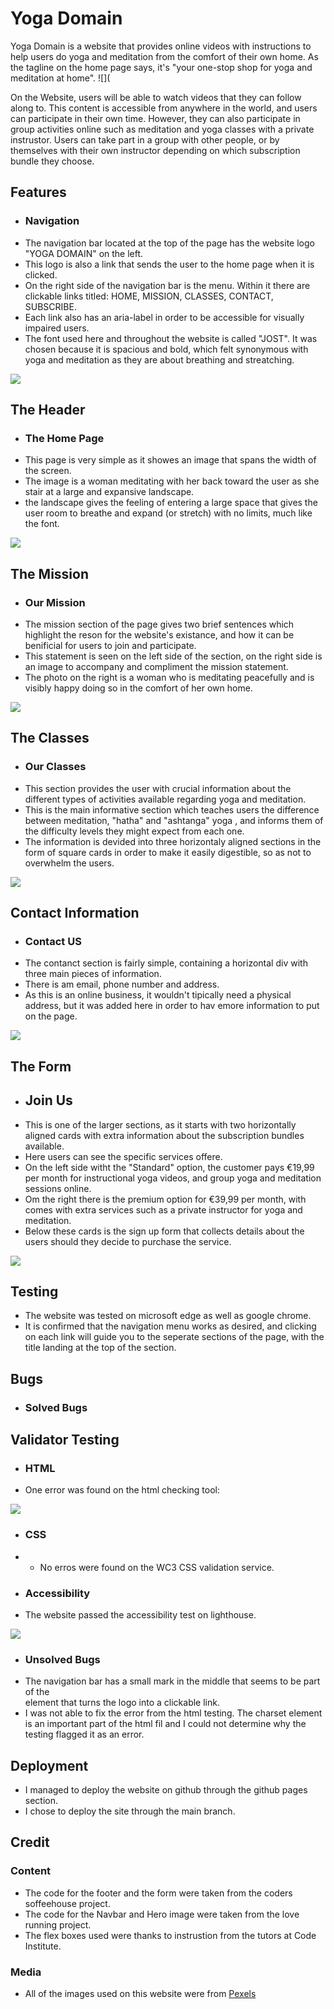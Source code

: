 # Yoga Domain 

Yoga Domain is a website that provides online videos with instructions to help users do yoga and meditation 
from the comfort of their own home. As the tagline on the home page says, it's "your one-stop shop for yoga and 
meditation at home". 
![](

On the Website, users will be able to watch videos that they can follow along to. This content is accessible from 
anywhere in the world, and users can participate in their own time. However, they can also participate in group 
activities online such as meditation and yoga classes with a private instrustor. Users can take part in a group
with other people, or by themselves with their own instructor depending on which subscription bundle they choose. 

## Features 

* ### Navigation 
* The navigation bar located at the top of the page has the website logo "YOGA DOMAIN" on the left.
* This logo is also a link that sends the user to the home page when it is clicked. 
* On the right side of the navigation bar is the menu. Within it there are clickable links titled: HOME, MISSION, CLASSES, CONTACT, SUBSCRIBE.
* Each link also has an aria-label in order to be accessible for visually impaired users.
* The font used here and throughout the website is called "JOST". It was chosen because it is spacious and bold, which felt synonymous with yoga and meditation as they are about breathing and streatching.  

![](NAVBAR.png)

## The Header 

* ### The Home Page 
* This page is very simple as it showes an image that spans the width of the screen. 
* The image is a woman meditating with her back toward the user as she stair at a large and expansive landscape.
* the landscape gives the feeling of entering a large space that gives the user room to breathe and expand (or stretch) with no limits, much like the font. 

![](HOME.png)

## The Mission 

* ### Our Mission 
* The mission section of the page gives two brief sentences which highlight the reson for the website's existance, and how it can be benificial for users to join and participate. 
* This statement is seen on the left side of the section, on the right side is an image to accompany and compliment the mission statement. 
* The photo on the right is a woman who is meditating peacefully and is visibly happy doing so in the comfort of her own home. 

![](MISSION.png)

## The Classes 

* ### Our Classes 
* This section provides the user with crucial information about the different types of activities available regarding yoga and meditation.
* This is the main informative section which teaches users the difference between meditation, "hatha" and "ashtanga" yoga , and informs them of the difficulty levels they might expect from each one. 
* The information is devided into three horizontaly aligned sections in the form of square cards in order to make it easily digestible, so as not to overwhelm the users. 

![](CLASSES.png)

## Contact Information 

* ### Contact US 
* The contanct section is fairly simple, containing a horizontal div with three main pieces of information. 
* There is am email, phone number and address. 
* As this is an online business, it wouldn't tipically need a physical address, but it was added here in order to hav emore information to put on the page. 

![](CONTACT.png)

## The Form 

* ## Join Us 
* This is one of the larger sections, as it starts with two horizontally aligned cards with extra information about the subscription bundles available. 
* Here users can see the specific services offere. 
* On the left side witht the "Standard" option, the customer pays €19,99 per month for instructional yoga videos, and group yoga and meditation sessions online. 
* Om the right there is the premium option for €39,99 per month, with comes with extra services such as a private instructor for yoga and meditation. 
* Below these cards is the sign up form that collects details about the users should they decide to purchase the service. 

![](JOINUS.png)

## Testing 

* The website was tested on microsoft edge as well as google chrome. 
* It is confirmed that the navigation menu works as desired, and clicking on each link will guide you to the seperate sections of the page, with the title landing at the top of the section. 


## Bugs 

* ### Solved Bugs 


## Validator Testing 
* ### HTML
* One error was found on the html checking tool: 

![](ERROR.png)

* ### CSS
* * No erros were found on the WC3 CSS validation service. 

* ### Accessibility 
* The website passed the accessibility test on lighthouse.

![](IGHTHOUSE.png)

* ### Unsolved Bugs 
* The navigation bar has a small mark in the middle that seems to be part of the <nav> element that turns the logo into a clickable link.
* I was not able to fix the error from the html testing. The charset element is an important part of the html fil and I could not determine
  why the testing flagged it as an error. 

## Deployment 
  
* I managed to deploy the website on github through the github pages section.
* I chose to deploy the site through the main branch. 
  
## Credit 
  ### Content 
  * The code for the footer and the form were taken from the coders soffeehouse project.
  * The code for the Navbar and Hero image were taken from the love running project. 
  * The flex boxes used were thanks to instrustion from the tutors at Code Institute. 
  
  ### Media 
  
  * All of the images used on this website were from [Pexels](https://www.pexels.com/) 


